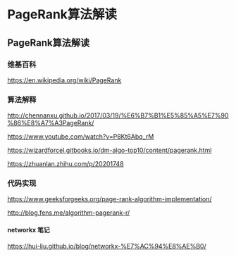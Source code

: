 PageRank算法解读
===============

## PageRank算法解读

### 维基百科
https://en.wikipedia.org/wiki/PageRank

### 算法解释
http://chennanxu.github.io/2017/03/19/%E6%B7%B1%E5%85%A5%E7%90%86%E8%A7%A3PageRank/

https://www.youtube.com/watch?v=P8Kt6Abq_rM

https://wizardforcel.gitbooks.io/dm-algo-top10/content/pagerank.html

https://zhuanlan.zhihu.com/p/20201748


### 代码实现

https://www.geeksforgeeks.org/page-rank-algorithm-implementation/

http://blog.fens.me/algorithm-pagerank-r/

#### networkx 笔记
https://hui-liu.github.io/blog/networkx-%E7%AC%94%E8%AE%B0/
